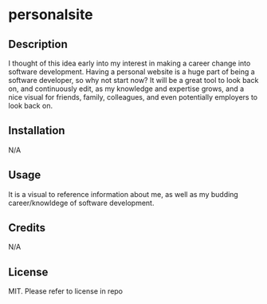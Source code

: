 # personalsite

## Description

I thought of this idea early into my interest in making a career change into software development. Having a personal website is a huge part of being a software developer, so why not start now? It will be a great tool to look back on, and continuously edit, as my knowledge and expertise grows, and a nice visual for friends, family, colleagues, and even potentially employers to look back on. 


## Installation

N/A

## Usage

It is a visual to reference information about me, as well as my budding career/knowldege of software development.

## Credits

N/A

## License

MIT. Please refer to license in repo